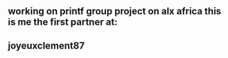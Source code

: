 working on printf group project on alx africa
this is me the first partner at:
-----------------------------------------------------------
joyeuxclement87
-----------------------------------------------------------
